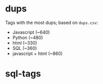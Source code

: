 dups
====

Tags with the most dups; based on `dups.csv`:

*  Javascript (~640)
*  Python (~480)
*  html (~330)
*  SQL (~360)
*  javascript + html (~860)

sql-tags
========
